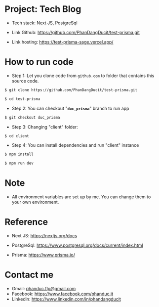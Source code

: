 # Project: Tech Blog

- Tech stack: Next JS, PostgreSql

- Link Github: https://github.com/PhanDangDucit/test-prisma.git

- Link hosting: https://test-prisma-sage.vercel.app/

# How to run code

- Step 1: Let you clone code from `github.com` to folder that contains this source code.

```bash
$ git clone https://github.com/PhanDangDucit/test-prisma.git

$ cd test-prisma
```

- Step 2: You can checkout "**`duc_prisma`**" branch to run app

```bash
$ git checkout duc_prisma
```

- Step 3: Changing "client" folder:
```bash
$ cd client
```

- Step 4: You can install dependencies and run "client" instance
```bash
$ npm install

$ npm run dev
```

# Note
- All environment variables are set up by me. You can change them to your own environment.

# Reference

- Next JS: https://nextjs.org/docs

- PostgreSql: https://www.postgresql.org/docs/current/index.html

- Prisma: https://www.prisma.io/

# Contact me

- Gmail: phanduc.flp@gmail.com
- Facebook: https://www.facebook.com/phanduc.it
- Linkedin: https://www.linkedin.com/in/phandangducit
